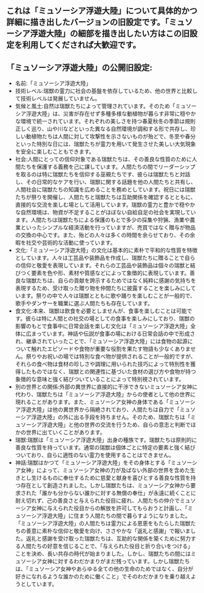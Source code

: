 ## これは「ミュソーシア浮遊大陸」について具体的かつ詳細に描き出したバージョンの旧設定です。「ミュソーシア浮遊大陸」の細部を描き出したい方はこの旧設定を利用してくだされば大歓迎です。

## 「ミュソーシア浮遊大陸」の公開旧設定:
- 名前:「ミュソーシア浮遊大陸」
- 技術レベル:瑞獣の霊力に社会の基盤を依存しているため、他の世界と比較して技術レベルは発展していません。
- 気候と風土:自然は瑞獣たちによって管理されています。そのため「ミュソーシア浮遊大陸」は、災害が存在せず多種多様な動植物が暮らす非常に穏やかな環境で統一されています。それぞれの美しさを持つ春夏秋冬の季節は規則正しく巡り、山や川などといった異なる自然環境が調和する形で共存し、珍しい動植物たちは人間に対して攻撃性を示さないものが殆どで、冬至や春分といった特別な日には、瑞獣たちが霊力を用いて発生させた美しい大気現象を安全に楽しむこともできます。
- 社会:人間にとっての信仰対象である瑞獣たちは、その善良な性質のために人間たちを保護する義務を己に課しています。人間たちの間でリーダーシップを取るのは特に瑞獣たちを信仰する巫覡たちです、彼らは瑞獣たちと対話し、その日常的なケアを行い、瑞獣に関する話題を他の人間たちと共有し、人間社会に瑞獣たちの知識を広めることを務めとしています。祝日には瑞獣たちが祭りを開催し、人間たちと瑞獣たちは互助関係を確認するとともに、直接的な交流を楽しむ場として活用しています。瑞獣の霊力と豊かで穏やかな自然環境は、物資が不足することがほぼない自給自足の社会を実現しています。人間たちは瑞獣たちによる保護のもとで多少の採集や狩猟、漁業や農業といったシンプルな経済活動を行っていますが、売買ではなく贈与が物品の交換の中心です。また、殆どの人々は多くの時間を余らせており、その余暇を社交や芸術的な活動に使っています。
- 文化:「ミュソーシア浮遊大陸」の文化は基本的に素朴で平和的な性質を特徴としています。人々は工芸品や装飾品を作成し、瑞獣たちに贈ることで自らの信仰と敬愛を表現しています。それらの工芸品や装飾品は個々の瑞獣と結びつく要素を色や形、素材や質感などによって象徴的に表現しています。善良な瑞獣たちは、自らの貢献を誇示するためではなく純粋に感謝の気持ちを表現するため、受け取った贈り物を仲間たちに披露することを楽しみにしています。祭りの中で人々は瑞獣とともに歌や踊りを楽しむことが一般的で、歌手やダンサーを職業に選ぶ人間たちも存在しています。
- 食文化:本来、瑞獣は飲食を必要としませんが、食事を楽しむことは可能です。彼らは特に人間との社交の場としての食事を楽しみにしており、瑞獣の影響のもとで食事中に日常会話を楽しむ文化は「ミュソーシア浮遊大陸」全体に広まっています。神話や伝説が食事の場における日常会話の中で形成され、継承されていったことで、「ミュソーシア浮遊大陸」には食物の起源について触れたエピソードや食物が重要な役割を果たす物語も少なくありません。祭りやお祝いの場では特別な食べ物が提供されることが一般的ですが、それらの食べ物は食材の珍しさや調理に用いられた技巧によって特別性を獲得したものではなく、瑞獣との関連性に基づいた食材の選び方や食物が持つ象徴的な意味と強く結びついていることによって特別視されています。
- 別の世界との関係:外部の異世界に直接的に干渉できないミュソーシア女神に代わり、瑞獣たちは「ミュソーシア浮遊大陸」からの使者として他の世界に現れることがあります。また、ミュソーシア女神の身体である「ミュソーシア浮遊大陸」は他の異世界から隔絶されており、人間たちは自力で「ミュソーシア浮遊大陸」の外に出る手段を持ちません。そのため、瑞獣たちは「ミュソーシア浮遊大陸」と他の世界の交流を行うため、自らの意志と判断でほかの世界に出ていくことがあります。
- 瑞獣:瑞獣は「ミュソーシア浮遊大陸」出身の種族です。瑞獣たちは原則的に善良な性質を持っています。通常の瑞獣は個体ごとに特定の要素と強く結びついており、自らに適性のない霊力を使用することはできません。
- 神話:瑞獣はかつて「ミュソーシア浮遊大陸」をその身体とする「ミュソーシア女神」によって、ミュソーシア女神の力が及ばない外部の世界を含めた生きとし生けるものに奉仕するために慈愛と献身を喜びとする善良な性質を持つ存在として創造されました。しかし瑞獣たちは、ミュソーシア女神から要求された「誰かも分からない誰かに対する無償の奉仕」が永遠に続くことに耐え切れず、己の善良さと与えられた役目に疲れ、人間たちの仲介でミュソーシア女神に与えられた役目からの解放を許可してもらおうと計画し、「ミュソーシア浮遊大陸」に住まう人間たちの間で暮らすようになりました。「ミュソーシア浮遊大陸」の人間たちは霊力による恩恵をもたらした瑞獣たちの善意に素朴な信仰と敬愛を向け、ささやかな「返礼と感謝」で報いました。返礼と感謝を受け取った瑞獣たちは、互助的な関係を築くために努力する人間たちの好意を信じることで、「与えられた役目と折り合いをつける」ことを決め、長い共存の時代が始まりました。しかし、瑞獣たちの間にはミュソーシア女神に対するわだかまりがまだ残っています。しかし瑞獣たちは、「ミュソーシア女神やあらゆる全ての他の生命のためではなく、自分が好きになれるような誰かのために働くこと」でそのわだかまりを乗り越えようとしています。